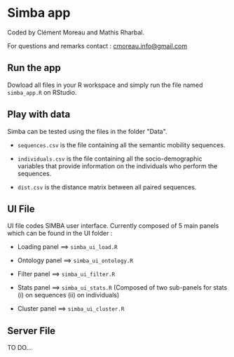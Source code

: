 # Simba app

Coded by Clément Moreau and Mathis Rharbal. 

For questions and remarks contact : cmoreau.info@gmail.com

## Run the app

Dowload all files in your R workspace and simply run the file named `simba_app.R` on RStudio.

## Play with data

Simba can be tested using the files in the folder "Data". 

* `sequences.csv`    is the file containing all the semantic mobility sequences.

* `individuals.csv`  is the file containing all the socio-demographic variables that provide information on the individuals who perform the sequences. 

* `dist.csv`         is the distance matrix between all paired sequences. 

## UI File

UI file codes SIMBA user interface. Currently composed of 5 main panels which can be found in the UI folder : 

* Loading panel   ==> `simba_ui_load.R`

* Ontology panel  ==> `simba_ui_ontology.R`

* Filter panel    ==> `simba_ui_filter.R`

* Stats panel     ==> `simba_ui_stats.R`   (Composed of two sub-panels for stats (i) on sequences (ii) on individuals)    

* Cluster panel   ==> `simba_ui_cluster.R`

## Server File

TO DO...
